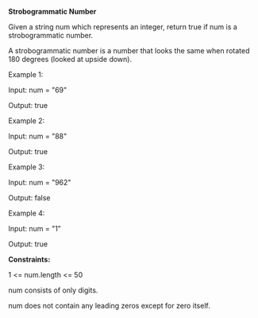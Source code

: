 **Strobogrammatic Number**

Given a string num which represents an integer, return true if num is a strobogrammatic number.

A strobogrammatic number is a number that looks the same when rotated 180 degrees (looked at upside down).


Example 1:

Input: num = "69"

Output: true


Example 2:

Input: num = "88"

Output: true


Example 3:

Input: num = "962"

Output: false


Example 4:

Input: num = "1"

Output: true



**Constraints:**

1 <= num.length <= 50

num consists of only digits.

num does not contain any leading zeros except for zero itself.
